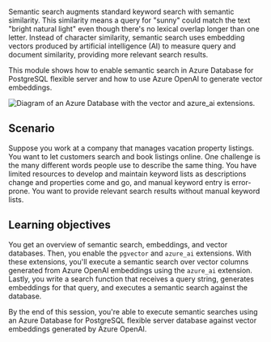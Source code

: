 Semantic search augments standard keyword search with semantic similarity. This similarity means a query for "sunny" could match the text "bright natural light" even though there's no lexical overlap longer than one letter. Instead of character similarity, semantic search uses embedding vectors produced by artificial intelligence (AI) to measure query and document similarity, providing more relevant search results.

This module shows how to enable semantic search in Azure Database for PostgreSQL flexible server and how to use Azure OpenAI to generate vector embeddings.

![Diagram of an Azure Database with the vector and azure_ai extensions.](../media/overview.png)

## Scenario

Suppose you work at a company that manages vacation property listings. You want to let customers search and book listings online. One challenge is the many different words people use to describe the same thing. You have limited resources to develop and maintain keyword lists as descriptions change and properties come and go, and manual keyword entry is error-prone. You want to provide relevant search results without manual keyword lists.

## Learning objectives

You get an overview of semantic search, embeddings, and vector databases. Then, you enable the `pgvector` and `azure_ai` extensions. With these extensions, you'll execute a semantic search over vector columns generated from Azure OpenAI embeddings using the `azure_ai` extension. Lastly, you write a search function that receives a query string, generates embeddings for that query, and executes a semantic search against the database.

By the end of this session, you're able to execute semantic searches using an Azure Database for PostgreSQL flexible server database against vector embeddings generated by Azure OpenAI.

